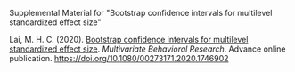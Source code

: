 Supplemental Material for "Bootstrap confidence intervals for multilevel standardized effect size"

Lai, M. H. C. (2020). [Bootstrap confidence intervals for multilevel standardized effect size](https://quantscience.rbind.io/files/Lai_2020_mbr_bootstrap_mlm_effectsize_am.pdf). *Multivariate Behavioral Research*. Advance online publication. https://doi.org/10.1080/00273171.2020.1746902
